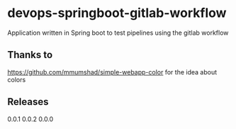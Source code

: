 # devops-springboot-gitlab-workflow

Application written in Spring boot to test pipelines using the gitlab workflow

## Thanks to

<https://github.com/mmumshad/simple-webapp-color> for the idea about colors

## Releases

0.0.1
0.0.2
0.0.0
